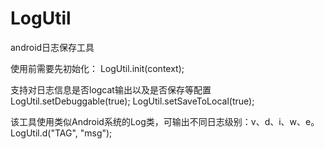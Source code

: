 # LogUtil
android日志保存工具

使用前需要先初始化：
  LogUtil.init(context);
  
支持对日志信息是否logcat输出以及是否保存等配置
  LogUtil.setDebuggable(true);
  LogUtil.setSaveToLocal(true);

该工具使用类似Android系统的Log类，可输出不同日志级别：v、d、i、w、e。
  LogUtil.d("TAG", "msg");
